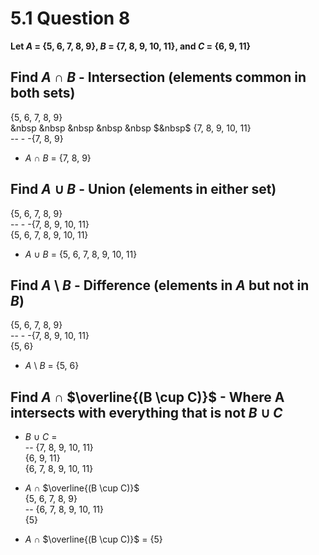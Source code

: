 # 5.1 Question 8

**Let $A$ = {5, 6, 7, 8, 9}, $B$ = {7, 8, 9, 10, 11}, and $C$ = {6, 9, 11}**

## **Find $A$ $\cap$ $B$** - Intersection (elements common in both sets)
{5, 6, 7, 8, 9}<br>
&nbsp &nbsp &nbsp &nbsp &nbsp $&nbsp$ {7, 8, 9, 10, 11}<br>
-- - -{7, 8, 9}<br>

- $A$ $\cap$ $B$ = {7, 8, 9}

## **Find $A$ $\cup$ $B$** - Union (elements in either set)
{5, 6, 7, 8, 9}<br>
-- - -{7, 8, 9, 10, 11}<br>
{5, 6, 7, 8, 9, 10, 11}<br>

- $A$ $\cup$ $B$ = {5, 6, 7, 8, 9, 10, 11}

## **Find $A$ \ $B$** - Difference (elements in $A$ but not in $B$)
{5, 6, 7, 8, 9}<br>
-- - -{7, 8, 9, 10, 11}<br>
{5, 6}<br>

- $A$ \ $B$ = {5, 6}

## **Find $A$ $\cap$ $\overline{(B \cup C)}$** - Where A intersects with everything that is not $B$ $\cup$ $C$
- $B$ $\cup$ $C$ = <br>
-- {7, 8, 9, 10, 11}<br>
{6,       9,     11}<br>
{6, 7, 8, 9, 10, 11}<br>

- $A$ $\cap$ $\overline{(B \cup C)}$ <br>
{5, 6, 7, 8, 9}<br>
-- {6, 7, 8, 9, 10, 11}<br>
{5}<br>

- $A$ $\cap$ $\overline{(B \cup C)}$ = {5}
